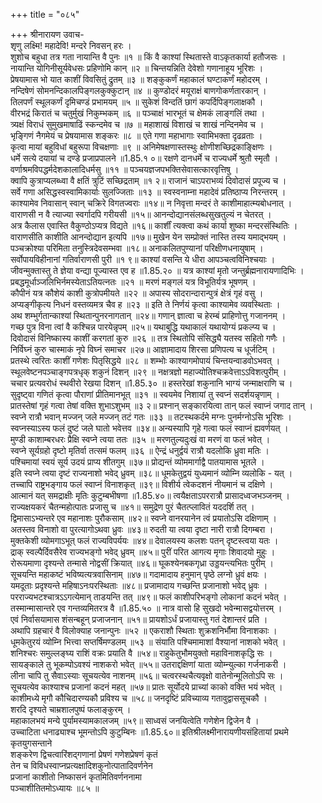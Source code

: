 +++
title = "०८५"

+++
श्रीनारायण उवाच-  
शृणु लक्ष्मि! महादेवि! मन्दरे निवसन् हरः ।  
शुशोच बहुधा तत्र गता नायान्ति वै पुनः ॥१ ॥
किं वै काश्यां स्थितास्ते वाऽकृतकार्या हतौजसः ।  
नायान्ति योगिनीसूर्यवेधसः प्रहिणोमि कान् ॥२ ॥
चिन्तयन्निति देवेशो गणानाहूय भूरिशः ।  
प्रेषयामास भो यात काशीं विवसितुं द्रुतम् ॥३ ॥
शङ्कुकर्णं महाकालं घण्टाकर्णं महोदरम् ।  
नन्दिषेणं सोमनन्दिकालपिङ्गलकुक्कुटान् ॥४ ॥
कुण्डोदरं मयूराक्षं बाणगोकर्णतारकान् ।  
तिलपर्णं स्थूलकर्णं दृमिचण्डं प्रभामयम् ॥५ ॥
सुकेशं विन्दतिं छागं कपर्दिपिङ्गलाक्षकौ ।  
वीरभद्रं किरातं च चतुर्मुखं निकुम्भकम् ॥६ ॥
पञ्चाक्षं भारभूतं च क्षेमकं लाङ्गलिं तथा ।  
त्र्यक्षं विराधं सुमुखमाषाढिं स्कन्दमेव च ॥७ ॥
महाशाखं विशाखं च शाखं नन्दिनमेव च ।  
भृङ्गिणं नैगमेयं च प्रेषयामास शङ्करः ॥८ ॥
एते गणा महाभागाः स्वामिभक्ता दृढव्रताः ।  
कृत्वा मायां बहुविधां बहुरूपा विचक्षणाः ॥९ ॥
अनिमेषक्षणास्तस्थुः क्षोणीशच्छिद्रकाङ्क्षिणः ।  
धर्मे सत्ये दयायां च दण्डे प्रजाप्रपालने ॥1.85.१ ०॥
रक्षणे दानधर्मे च राज्यधर्मे श्रुतौ स्मृतौ ।  
वर्णाश्रमविपद्धर्मदेशकालादिधर्मसु ॥११ ॥
पञ्चयज्ञजपभक्तिसेवासत्कारवृत्तिषु ।  
क्वापि कुत्राप्यलब्ध्वा वै क्षतिं त्रुटिं सच्छिद्रताम् ॥१ २॥
राजानं चाऽपराभव्यं दिवोदासं प्रपूज्य च ।  
सर्वे गणा असिद्धस्वस्वामिकार्याः सुलज्जिताः ॥१३ ॥
स्वस्वनाम्ना महादेवं प्रतिष्ठाप्य निरन्तरम् ।  
काश्यामेव निवासान् स्वान् चक्रिरे विगतज्वराः ॥१४॥
न निवृत्ता मन्दरं ते काशीमाहात्म्यबोधनात् ।  
वाराणसी न वै त्याज्या स्वर्गादपि गरीयसी ॥१५॥
आनन्दोद्यानसंलब्धसुखतुल्यं न चेतरत् ।  
अत्र कैलास एवास्ति वैकुण्ठोऽप्यत्र विद्यते ॥१६॥
कार्शीं त्यक्त्वा कथं कार्या शुष्का मन्दरसंस्थितिः ।  
वाराणसीति काशीति आनन्दोद्यान इत्यपि ॥१७॥
मुखेन येन सम्प्रोक्तं नास्ति तस्य यमाद्भयम् ।  
पञ्चक्रोश्या परिमिता तनुस्त्रिदेवसम्भवा ॥१८॥
अनाकलितपुण्यानां परिक्षीणधनायुषाम् ।  
सर्वोपायविहीनानां गतिर्वाराणसी पुरी ॥१ ९॥
काश्यां वसन्ति ये धीरा आपञ्चत्वविनिश्चयाः ।  
जीवन्मुक्तास्तु ते ज्ञेया वन्द्या पूज्यास्त एव ह ॥1.85.२० ॥
यत्र काश्यां मृतो जन्तुर्ब्रह्मनारायणादिभिः ।  
प्रबद्धमूर्धाञ्जलिभिर्नमस्येताऽतियत्नतः ॥२१ ॥
मरणं मङ्गलं यत्र विभूतिर्यत्र भूषणम् ।  
कौपीनं यत्र कौशेयं काशी कुत्रोपमीयते ॥२२ ॥
अपास्य सोदरान्दारान्पुत्रं क्षेत्रं गृहं वसु ।  
अप्यङ्गीकृत्य निधनं वस्तव्यमत्र चैव ह ॥२३ ॥
इति ते निर्णयं कृत्वा काश्यामेव व्यवस्थिताः ।  
अथ शम्भुर्गतान्काश्यां स्थितान्पुनरनागतान् ॥२४॥
गणान् ज्ञात्वा च हेरम्बं प्राहिणोत्तु गजाननम् ।  
गच्छ पुत्र विना त्वां वै कश्चिन्न पारयेन्नृपम् ॥२५॥
यथाबुद्धि यथाकालं यथायोग्यं प्रकल्प्य च ।  
दिवोदासं विनिष्कास्य काशीं करगतां कुरु ॥२६ ॥
तत्र स्थितोपि संसिद्ध्यै यतस्व सहितो गणैः ।  
निर्विघ्नं कुरु चास्माकं नृपे विघ्नं समाचर ॥२७॥
आज्ञामादाय शिरसा प्रणिपत्य च धूर्जटिम् ।  
प्रतस्थे त्वरितः काशीं गणेशः पितृसिद्धये ॥२८ ॥
शम्भोः काश्यागमोपायं चिन्तयन्वाडवोऽभवत् ।  
स्थूलवेष्टनपञ्चाङ्गपत्रधृक् शकुनं दिशन् ॥२९ ॥
नक्षत्रज्ञो महाज्योतिश्चक्रवेत्ताऽऽविशत्पुरीम् ।  
चचार प्रत्यवरोधं स्थवीरो रेखया दिशन् ॥1.85.३० ॥
हस्तरेखां शकुनानि भाग्यं जन्माक्षराणि च ।  
सुदृष्ट्वा गणितं कृत्वा पौराणां प्रीतिमानभूत् ॥३१ ॥
स्वयमेव निशायां तु स्वप्नं सदर्शयन्नृणाम् ।  
प्रातस्तेषां गृहं गत्वा तेषां वक्ति शुभाऽशुभम् ॥३ २॥
प्रश्नान् सङ्कारयित्वा तान् फलं स्वाप्नं जगाद तान् ।  
स्वप्ने रात्रौ भवान् मज्जन् जले मज्जन् तटं गतः ॥३३ ॥
तटस्थकर्दमे मग्नः पुनर्मग्नोऽसि भूरिशः ।  
स्वप्नस्याऽस्य फलं दुष्टं जले घातो भवेत्तव ॥३४॥
अन्यस्यापि गृहे गत्वा फलं स्वाप्नं ह्यवर्णयत् ।  
मुण्डी काशाम्बरधरः प्रैक्षि स्वप्ने त्वया ततः ॥३५ ॥
मरणतुल्यदुःखं वा मरणं वा फलं भवेत् ।  
स्वप्ने सूर्यग्रहो दृष्टो मृतिर्वा तत्समं फलम् ॥३६ ॥
ऐन्द्रं धनुर्द्वयं रात्रौ यदलोकि ध्रुवा मतिः ।  
पश्चिमायां स्वयं सूर्य उदयं प्राप्य शीतगुम् ॥३७॥
प्रोद्यन्तं व्योममार्गाद्वै पातयामास भूतले ।  
इति स्वप्ने त्वया दृष्टं राज्यनाशो भवेद् ध्रुवम् ॥३८॥
धूमकेतुद्वयं युध्यमानं व्योम्नि व्यलोकि - यत् ।  
तच्चापि राष्ट्रभङ्गाय फलं स्वाप्नं विनाशकृत् ॥३९॥
विशीर्य त्वेकदशनं नीयमानं च दक्षिणे ।  
आत्मानं यत् समद्राक्षीः मृतिः कुटुम्बभीषणा ॥1.85.४०॥
त्वयैक्षताऽपररात्रौ प्रासादध्वजभञ्जनम् ।  
राज्यक्षयकरं चैतन्महोत्पातः प्रजासु च ॥४१॥
समुद्रेण पुरं चैतत्प्लावितं यददर्शि तत् ।  
द्विमासाऽभ्यन्तरे एव महानाशः पुरौकसाम् ॥४२॥
स्वप्ने वानरयानेन त्वं प्रयातोऽसि दक्षिणाम् ।  
अतस्तव विनाशो वा पुरत्यागोऽथवा ध्रुवः ॥४३॥
रुदती या त्वया दृष्टा नारी रात्रौ दिगम्बरा ।  
मुक्तकेशी व्योमगाऽभूत् फलं राज्यविपर्ययः ॥४४॥
देवालयस्य कलशः पतन् दृष्टस्त्वया यतः ।  
द्राक् स्वल्पैर्दिवसैरेव राज्यभङ्गो भवेद् ध्रुवम् ॥४५॥
पुरीं परित आगत्य मृगाः शिवादयो मुहुः ।  
रोरूयमाणा दृश्यन्ते तन्मासे नोद्वसीं क्रियात् ॥४६॥
घूकश्येनबकगृध्रा उड्डयन्त्यभितः पुरीम् ।  
सूचयन्ति महाकष्टं भविष्यत्यत्रवासिनाम् ॥४७॥
गदामादाय हनुमान् पृष्ठे लग्नो ध्रुवं क्षयः ।  
यमदूताः प्रदृश्यन्ते महिषाऽनःपरस्थिताः ॥४८॥
प्रजामादाय गच्छन्ति प्रजानाशो भवेद् ध्रुवः ।  
परराज्यभटश्चात्रऽऽगत्येमान् ताडयन्ति तत् ॥४९॥
फलं काशीपरिभङ्गो लोकानां कदनं भवेत् ।  
तस्मान्मासान्तरे एव गन्तव्यमितरत्र वै ॥1.85.५० ॥
नात्र वासो हि सुखदो भवेन्मासद्वयोत्तरम् ।  
एवं निर्वासयामास शंसन्बहून् प्रजाजनान् ॥५१॥
प्रायशोऽर्धं प्रजायास्तु गतं देशान्तरं प्रति ।  
अथापि ग्रहचारं वै विलोक्याह जनान्पुनः ॥५२ ॥
एकराशौ स्थिताः शुक्रशनिर्भौमा विनाशकाः ।  
धूमकेतुरयं व्योम्नि भित्त्वा सप्तर्षिमण्डलम् ॥५३ ॥
संयाति पश्चिमामाशां वैश्यानां नाशको भवेत् ।  
शनिश्चरः समुल्लङ्घ्य राशिं वक्रः प्रयाति वै ॥५४॥
राहुकेतुभौमयुक्तो महाविनाशकृद्धि सः ।  
सायङ्काले तु भूकम्पोऽवश्यं नाशकरो भवेत् ॥५५॥
उतराद्दक्षिणां याता व्योम्न्युल्का गर्जनाकरी ।  
लीना चापि तु सैवाऽस्याः सूचयत्येव नाशनम् ॥५६॥
चत्वरस्थचैत्यवृक्षो वातेनोन्मूलितोऽपि सः ।  
सूचयत्येव काश्याश्च प्रजानां कदनं महत् ॥५७॥
प्रातः सूर्योदये प्राच्यां काको वक्ति भयं भवेत् ।  
काशीमध्ये मृगौ कौचिदारण्यकौ प्रविश्य च ॥५८॥
जनदृष्टिं प्रविच्याव्य गतावुद्वाससूचकौ ।  
शरदि दृश्यते चाम्रशालपुष्पं फलाङ्कुरम् ।  
महाकालभयं मन्ये पुर्यामस्यामकालजम् ॥५९॥
साध्वसं जनयित्वेति गणेशेन द्विजेन वै ।  
उच्चाटिता धनाढ्याश्च भूमन्तोऽपि कुटुम्बिनः ॥1.85.६०॥
इतिश्रीलक्ष्मीनारायणीयसंहितायां प्रथमे कृतयुगसन्ताने  
शङ्करेण द्विचत्वारिंशद्गणानां प्रेषणं गणेशप्रेषणं कृतं  
तेन च विविधस्वाप्नप्रत्यक्षादिशकुनोत्पातादिवर्णनेन  
प्रजानां काशीतो निष्कासनं कृतमितिवर्णननामा  
पञ्चाशीतितमोऽध्यायः ॥८५ ॥
    
